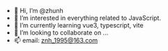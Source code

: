 - 👋 Hi, I’m @zhunh
- 👀 I’m interested in everything related to JavaScript.
- 🌱 I’m currently learning vue3, typescript, vite
- 💞️ I’m looking to collaborate on ...
- 📫 email: znh_1995@163.com

<!---
zhunh/zhunh is a ✨ special ✨ repository because its `README.md` (this file) appears on your GitHub profile.
You can click the Preview link to take a look at your changes.
--->
